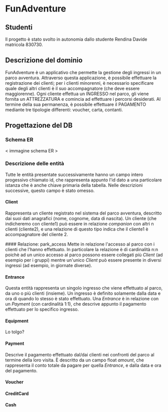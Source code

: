 # FunAdventure

## Studenti
Il progetto è stato svolto in autonomia dallo studente Rendina Davide matricola 830730.

## Descrizione del dominio
FunAdventure è un applicativo che permette la gestione degli ingressi in un parco avventura. Attraverso questa applicazione, è possibile effettuare la registrazione dei clienti; per i clienti minorenni, è necessario specificare quale degli altri clienti è il suo accompagnatore (che deve essere maggiorenne). Ogni cliente effettua un INGRESSO nel parco, gli viene fornita un ATTREZZATURA e comincia ad effettuare i percorsi desiderati. Al termine della sua permanenza, è possibile effettuare il PAGAMENTO mediante tre tipologie differenti: voucher, carta, contanti.

## Progettazione del DB

### Schema ER

< immagine schema ER >

### Descrizione delle entità

Tutte le entità presentate successivamente hanno un campo intero progessivo chiamato id, che rappresenta appunto l'id dato a una particolare istanza che è anche chiave primaria della tabella. Nelle descrizioni successive, questo campo è stato omesso.

#### Client
Rappresenta un cliente registrato nel sistema del parco avventura, descritto dai suoi dati anagrafici (nome, cognome, data di nascita). Un cliente (che indicheremo con cliente1) può essere in relazione *companion* con altri n clienti (cliente2), e una relazione di questo tipo indica che il cliente1 è accompagnatore del cliente 2.

#### Relazione: park_access
Mette in relazione l'accesso al parco con i clienti che l'hanno effettuato. In particolare la relazione è di cardinalità n:n poichè ad un unico accesso al parco possono essere collegati più *Client* (ad esempio per i gruppi) mentre un'unico *Client* può essere presente in diversi ingressi (ad esempio, in giornate diverse).

#### Entrance
Questa entità rappresenta un singolo ingresso che viene effettuato al parco, da uno o più clienti (insieme). Un ingresso è definito solamente dalla data e ora di quando lo stesso è stato effettuato. Una *Entrance* è in relazione con un *Payment* (con cardinalità 1:1), che descrive appunto il pagamento effettuato per lo specifico ingresso.

#### Equipment
Lo tolgo?

#### Payment
Descrive il pagamento effettuato dal/dai clienti nei confronti del parco al termine della loro visita. È descritto da un campo float *amount*, che rappresenta il conto totale da pagare per quella *Entrance*, e dalla data e ora del pagamento.

#### Voucher
#### CreditCard
#### Cash
